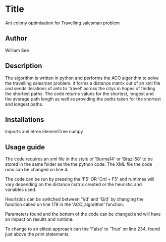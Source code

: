 #  Title
Ant colony optimisation for Travelling salesman problem

##  Author 
William See

##  Description
The algorithm is written in python and performs the ACO algorithm to solve the travelling salesman problem. It forms a distance matrix out of an xml file and sends iterations of ants to 'travel' across the citys in hopes of finding the shortest paths. The code returns values for the shortest, longest and the average path length as well as providing the paths taken for the shortest and longest paths.

##  Installations
Imports
 xml.etree.ElementTree 
 numpy 

## Usage guide
The code requires an xml file in the style of 'Burma14' or 'Brazil58' to be stored in the same folder as the the python code. The XML file the code runs can be changed on line 4.

The code can be run by pressing the 'F5' OR 'Crtl + F5' and runtimes will vary depending on the distance matrix created or the heuristic and variables used.

Heuristics can be switched between '1/d' and 'Q/d' by changing the function called on line 179 in the 'ACO_algorithm' function.

Parameters found and the bottom of the code can be changed and will have an impact on results and runtime.

To change to an elitest approach can the 'False' to 'True' on line 234, found just above the print statements.
